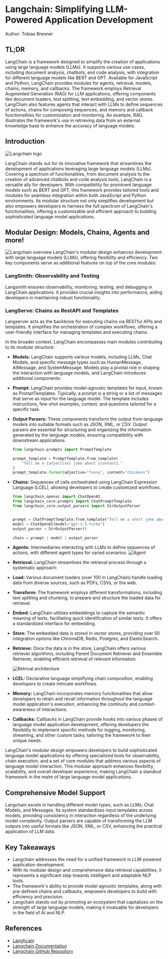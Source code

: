 # Langchain: Simplifying LLM-Powered Application Development

Author: Tobias Brenner

## TL;DR

LangChain is a framework designed to simplify the creation of applications using large language models (LLMs). It supports various use cases, including document analysis, chatbots, and code analysis, with integration for different language models like BERT and GPT. Available for JavaScript and Python, LangChain provides modules for agents, retrieval, models, chains, memory, and callbacks. The framework employs Retrieval Augmented Generation (RAG) for LLM applications, offering components like document loaders, text splitting, text embedding, and vector stores. LangChain also features agents that interact with LLMs to define sequences of actions, chains for composing sequences, and memory and callback functionalities for customization and monitoring. An example, RAG, illustrates the framework's use in retrieving data from an external knowledge base to enhance the accuracy of language models.

## Introduction

![Langchain logo](https://miro.medium.com/v2/resize:fit:720/format:webp/1*-PlFCd_VBcALKReO3ZaOEg.png)

LangChain stands out for its innovative framework that streamlines the development of applications leveraging large language models (LLMs). Covering a spectrum of functionalities, from document analysis to the creation of advanced chatbots and code analysis tools, LangChain is a versatile ally for developers. With compatibility for prominent language models such as BERT and GPT, this framework provides tailored tools and modules for seamless integration within both JavaScript and Python environments. Its modular structure not only simplifies development but also empowers developers to harness the full spectrum of LangChain's functionalities, offering a customizable and efficient approach to building sophisticated language model applications.

## Modular Design: Models, Chains, Agents and more!

![Langchain overview](https://python.langchain.com/assets/images/langchain_stack-f21828069f74484521f38199910007c1.svg)
LangChain's modular design enhances development with large language models (LLMs), offering flexibility and efficiency. Two key components serve as additional features on top of the core modules:

### LangSmith: Observability and Testing

Langsmith ensures observability, monitoring, testing, and debugging in LangChain applications. It provides crucial insights into performance, aiding developers in maintaining robust functionality.

### LangServe: Chains as RestAPI and Templates

Langserver acts as the backbone for executing chains via RESTful APIs and templates. It simplifies the orchestration of complex workflows, offering a user-friendly interface for managing templates and executing chains.

In the broader context, LangChain encompasses main modules contributing to its modular structure:

- **Models:** LangChain supports various models, including LLMs, Chat Models, and specific message types such as HumanMessage, AIMessage, and SystemMessage. Models play a pivotal role in shaping the interaction with language models, and LangChain introduces additional components:

- **Prompt:** LangChain provides model-agnostic templates for input, known as PromptTemplates. Typically, a prompt is a string or a list of messages that serve as input for the language model. The template includes instructions, few-shot examples, context, and questions tailored for a specific task.

- **Output Parsers:** These components transform the output from language models into suitable formats such as JSON, XML, or CSV. Output parsers are essential for structuring and organizing the information generated by the language models, ensuring compatibility with downstream applications.

  ```py
  from langchain.prompts import PromptTemplate

  prompt_template = PromptTemplate.from_template(
      "Tell me a {adjective} joke about {content}."
  )
  prompt_template.format(adjective="funny", content="chickens")
  ```

- **Chains:** Sequences of calls orchestrated using LangChain Expression Language (LCEL), allowing developers to create customized workflows.

  ```py
  from langchain_openai import ChatOpenAI
  from langchain_core.prompts import ChatPromptTemplate
  from langchain_core.output_parsers import StrOutputParser


  prompt = ChatPromptTemplate.from_template("Tell me a short joke about {topic}")
  model = ChatOpenAI(model="gpt-3.5-turbo")
  output_parser = StrOutputParser()

  chain = prompt | model | output_parser
  ```

- **Agents:** Intermediaries interacting with LLMs to define sequences of actions, with different agent types for varied scenarios.
  ![Agent](https://miro.medium.com/v2/resize:fit:1400/1*ofqsoBKikZfSvja7WcZz3g.png)

- **Retrieval:** LangChain streamlines the retrieval process through a systematic approach:

- **Load:** Various document loaders (over 100 in LangChain) handle loading data from diverse sources, such as PDFs, CSVs, or the web.

- **Transform:** The framework employs different transformations, including text splitting and chunking, to prepare and structure the loaded data for retrieval.

- **Embed:** LangChain utilizes embeddings to capture the semantic meaning of texts, facilitating quick identification of similar texts. It offers a standardized interface for embedding.

- **Store:** The embedded data is stored in vector stores, providing over 50 integration options like ChromaDB, Redis, Postgres, and ElasticSearch.

- **Retrieve:** Once the data is in the store, LangChain offers various retriever algorithms, including Parent Document Retriever and Ensemble Retriever, enabling efficient retrieval of relevant information.

  ![Retrival architecture](https://python.langchain.com/assets/images/data_connection-95ff2033a8faa5f3ba41376c0f6dd32a.jpg)

- **LCEL:** Declarative language simplifying chain composition, enabling developers to create intricate workflows.

- **Memory:** LangChain incorporates memory functionalities that allow developers to retain and recall information throughout the language model application's execution, enhancing the continuity and context-awareness of interactions.

- **Callbacks:** Callbacks in LangChain provide hooks into various phases of language model application development, offering developers the flexibility to implement specific methods for logging, monitoring, streaming, and other custom tasks, tailoring the framework to their unique needs.

LangChain's modular design empowers developers to build sophisticated language model applications by offering specialized tools for observability, chain execution, and a set of core modules that address various aspects of language model interaction. This modular approach enhances flexibility, scalability, and overall developer experience, making LangChain a standout framework in the realm of large language model applications.

## Comprehensive Model Support

Langchain excels in handling different model types, such as LLMs, Chat Models, and Messages. Its system standardizes input templates across models, providing consistency in interaction regardless of the underlying model complexity. Output parsers are capable of transforming the LLM outputs into useful formats like JSON, XML, or CSV, enhancing the practical application of LLM data.

## Key Takeaways

- Langchain addresses the need for a unified framework in LLM-powered application development.
- With its modular design and comprehensive data retrieval capabilities, it represents a significant step towards intelligent and adaptable NLP tools.
- The framework's ability to provide model agnostic templates, along with pre-defined chains and callbacks, empowers developers to build with efficiency and precision.
- Langchain stands out by promoting an ecosystem that capitalizes on the strength of large language models, making it invaluable for developers in the field of AI and NLP.

## References

- [Langhcain](https://www.langchain.com/)
- [Langchain Documentation](https://python.langchain.com/docs/get_started/introduction)
- [Langchain GitHub Repository](https://github.com/langchain-ai/langchain)
